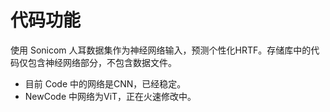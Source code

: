 # 代码功能
使用 Sonicom 人耳数据集作为神经网络输入，预测个性化HRTF。存储库中的代码仅包含神经网络部分，不包含数据文件。

- 目前 Code 中的网络是CNN，已经稳定。
- NewCode 中网络为ViT，正在火速修改中。
